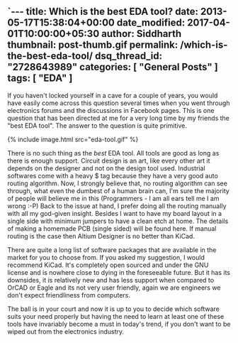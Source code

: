 `---
title: Which is the best EDA tool?
date: 2013-05-17T15:38:04+00:00
date_modified: 2017-04-01T10:00:00+05:30
author: Siddharth
thumbnail: post-thumb.gif
permalink: /which-is-the-best-eda-tool/
dsq_thread_id: "2728643989"
categories: [ "General Posts" ]
tags: [ "EDA" ]
---

If you haven't locked yourself in a cave for a couple of years, you would have easily come across this question several times when you went through electronics forums and the discussions in Facebook pages. This is one question that has been directed at me for a very long time by my friends the "best EDA tool". The answer to the question is quite primitive.

{% include image.html src="eda-tool.gif" %}

There is no such thing as the _best_ EDA tool. All tools are good as long as there is enough support. Circuit design is an art, like every other art it depends on the designer and not on the design tool used. Industrial softwares come with a heavy $ tag because they have a very good auto routing algorithm. Now, I strongly believe that, no routing algorithm can see through, what even the dumbest of a human brain can, I'm sure the majority of people will believe me in this (Programmers - I am all ears tell me I am wrong :-P) Back to the issue at hand, I prefer doing all the routing manually with all my god-given insight. Besides I want to have my board layout in a single side with minimum jumpers to have a clean etch at home. The details of making a homemade PCB (single sided) will be found here. If manual routing is the case then Altium Designer is no better than KiCad.

There are quite a long list of software packages that are available in the market for you to choose from. If you asked my suggestion, I would recommend KiCad. It's completely open sourced and under the GNU license and is nowhere close to dying in the foreseeable future. But it has its downsides, it is relatively new and has less support when compared to OrCAD or Eagle and its not very user friendly, again we are engineers we don't expect friendliness from computers.

The ball is in your court and now it is up to you to decide which software suits your need properly but having the need to learn at least one of these tools have invariably become a must in today's trend,  if you don't want to be wiped out from the electronics industry.
